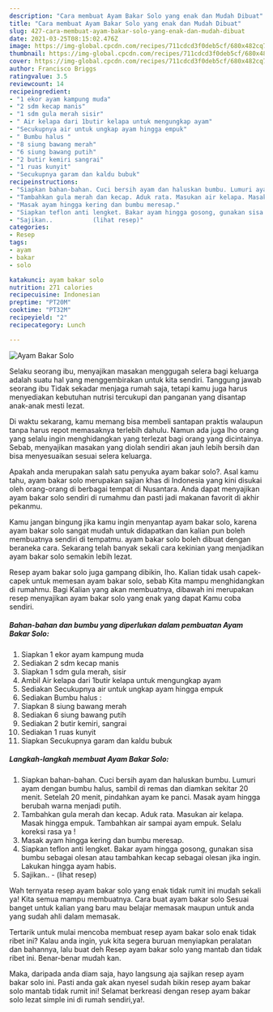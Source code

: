 ```yaml
---
description: "Cara membuat Ayam Bakar Solo yang enak dan Mudah Dibuat"
title: "Cara membuat Ayam Bakar Solo yang enak dan Mudah Dibuat"
slug: 427-cara-membuat-ayam-bakar-solo-yang-enak-dan-mudah-dibuat
date: 2021-03-25T08:15:02.476Z
image: https://img-global.cpcdn.com/recipes/711cdcd3f0deb5cf/680x482cq70/ayam-bakar-solo-foto-resep-utama.jpg
thumbnail: https://img-global.cpcdn.com/recipes/711cdcd3f0deb5cf/680x482cq70/ayam-bakar-solo-foto-resep-utama.jpg
cover: https://img-global.cpcdn.com/recipes/711cdcd3f0deb5cf/680x482cq70/ayam-bakar-solo-foto-resep-utama.jpg
author: Francisco Briggs
ratingvalue: 3.5
reviewcount: 14
recipeingredient:
- "1 ekor ayam kampung muda"
- "2 sdm kecap manis"
- "1 sdm gula merah sisir"
- " Air kelapa dari 1butir kelapa untuk mengungkap ayam"
- "Secukupnya air untuk ungkap ayam hingga empuk"
- " Bumbu halus "
- "8 siung bawang merah"
- "6 siung bawang putih"
- "2 butir kemiri sangrai"
- "1 ruas kunyit"
- "Secukupnya garam dan kaldu bubuk"
recipeinstructions:
- "Siapkan bahan-bahan. Cuci bersih ayam dan haluskan bumbu. Lumuri ayam dengan bumbu halus, sambil di remas dan diamkan sekitar 20 menit. Setelah 20 menit, pindahkan ayam ke panci. Masak ayam hingga berubah warna menjadi putih."
- "Tambahkan gula merah dan kecap. Aduk rata. Masukan air kelapa. Masak hingga empuk. Tambahkan air sampai ayam empuk. Selalu koreksi rasa ya !"
- "Masak ayam hingga kering dan bumbu meresap."
- "Siapkan teflon anti lengket. Bakar ayam hingga gosong, gunakan sisa bumbu sebagai olesan atau tambahkan kecap sebagai olesan jika ingin. Lakukan hingga ayam habis."
- "Sajikan..           (lihat resep)"
categories:
- Resep
tags:
- ayam
- bakar
- solo

katakunci: ayam bakar solo 
nutrition: 271 calories
recipecuisine: Indonesian
preptime: "PT20M"
cooktime: "PT32M"
recipeyield: "2"
recipecategory: Lunch

---
```



![Ayam Bakar Solo](https://img-global.cpcdn.com/recipes/711cdcd3f0deb5cf/680x482cq70/ayam-bakar-solo-foto-resep-utama.jpg)

Selaku seorang ibu, menyajikan masakan menggugah selera bagi keluarga adalah suatu hal yang menggembirakan untuk kita sendiri. Tanggung jawab seorang ibu Tidak sekadar menjaga rumah saja, tetapi kamu juga harus menyediakan kebutuhan nutrisi tercukupi dan panganan yang disantap anak-anak mesti lezat.

Di waktu  sekarang, kamu memang bisa membeli santapan praktis walaupun tanpa harus repot memasaknya terlebih dahulu. Namun ada juga lho orang yang selalu ingin menghidangkan yang terlezat bagi orang yang dicintainya. Sebab, menyajikan masakan yang diolah sendiri akan jauh lebih bersih dan bisa menyesuaikan sesuai selera keluarga. 



Apakah anda merupakan salah satu penyuka ayam bakar solo?. Asal kamu tahu, ayam bakar solo merupakan sajian khas di Indonesia yang kini disukai oleh orang-orang di berbagai tempat di Nusantara. Anda dapat menyajikan ayam bakar solo sendiri di rumahmu dan pasti jadi makanan favorit di akhir pekanmu.

Kamu jangan bingung jika kamu ingin menyantap ayam bakar solo, karena ayam bakar solo sangat mudah untuk didapatkan dan kalian pun boleh membuatnya sendiri di tempatmu. ayam bakar solo boleh dibuat dengan beraneka cara. Sekarang telah banyak sekali cara kekinian yang menjadikan ayam bakar solo semakin lebih lezat.

Resep ayam bakar solo juga gampang dibikin, lho. Kalian tidak usah capek-capek untuk memesan ayam bakar solo, sebab Kita mampu menghidangkan di rumahmu. Bagi Kalian yang akan membuatnya, dibawah ini merupakan resep menyajikan ayam bakar solo yang enak yang dapat Kamu coba sendiri.

<!--inarticleads1-->

##### Bahan-bahan dan bumbu yang diperlukan dalam pembuatan Ayam Bakar Solo:

1. Siapkan 1 ekor ayam kampung muda
1. Sediakan 2 sdm kecap manis
1. Siapkan 1 sdm gula merah, sisir
1. Ambil  Air kelapa dari 1butir kelapa untuk mengungkap ayam
1. Sediakan Secukupnya air untuk ungkap ayam hingga empuk
1. Sediakan  Bumbu halus :
1. Siapkan 8 siung bawang merah
1. Sediakan 6 siung bawang putih
1. Sediakan 2 butir kemiri, sangrai
1. Sediakan 1 ruas kunyit
1. Siapkan Secukupnya garam dan kaldu bubuk




<!--inarticleads2-->

##### Langkah-langkah membuat Ayam Bakar Solo:

1. Siapkan bahan-bahan. Cuci bersih ayam dan haluskan bumbu. Lumuri ayam dengan bumbu halus, sambil di remas dan diamkan sekitar 20 menit. Setelah 20 menit, pindahkan ayam ke panci. Masak ayam hingga berubah warna menjadi putih.
1. Tambahkan gula merah dan kecap. Aduk rata. Masukan air kelapa. Masak hingga empuk. Tambahkan air sampai ayam empuk. Selalu koreksi rasa ya !
1. Masak ayam hingga kering dan bumbu meresap.
1. Siapkan teflon anti lengket. Bakar ayam hingga gosong, gunakan sisa bumbu sebagai olesan atau tambahkan kecap sebagai olesan jika ingin. Lakukan hingga ayam habis.
1. Sajikan.. -           (lihat resep)




Wah ternyata resep ayam bakar solo yang enak tidak rumit ini mudah sekali ya! Kita semua mampu membuatnya. Cara buat ayam bakar solo Sesuai banget untuk kalian yang baru mau belajar memasak maupun untuk anda yang sudah ahli dalam memasak.

Tertarik untuk mulai mencoba membuat resep ayam bakar solo enak tidak ribet ini? Kalau anda ingin, yuk kita segera buruan menyiapkan peralatan dan bahannya, lalu buat deh Resep ayam bakar solo yang mantab dan tidak ribet ini. Benar-benar mudah kan. 

Maka, daripada anda diam saja, hayo langsung aja sajikan resep ayam bakar solo ini. Pasti anda gak akan nyesel sudah bikin resep ayam bakar solo mantab tidak rumit ini! Selamat berkreasi dengan resep ayam bakar solo lezat simple ini di rumah sendiri,ya!.

